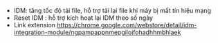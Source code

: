 - IDM: tăng tốc độ tải file, hỗ trợ tải lại file khi máy bị mất tín hiệu mạng </br>
- Reset IDM : hỗ trợ kích hoạt lại IDM theo số ngày
- Link extension https://chrome.google.com/webstore/detail/idm-integration-module/ngpampappnmepgilojfohadhhmbhlaek
